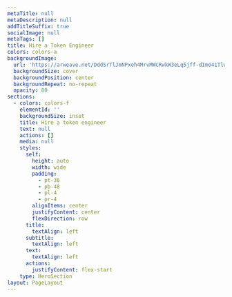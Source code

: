 ```yaml
---
metaTitle: null
metaDescription: null
addTitleSuffix: true
socialImage: null
metaTags: []
title: Hire a Token Engineer
colors: colors-a
backgroundImage:
  url: 'https://arweave.net/DddSrTlJmNPxeh4MrvMWCRwkW3eLq5jff-dImo41Tlw'
  backgroundSize: cover
  backgroundPosition: center
  backgroundRepeat: no-repeat
  opacity: 80
sections:
  - colors: colors-f
    elementId: ''
    backgroundSize: inset
    title: Hire a token engineer
    text: null
    actions: []
    media: null
    styles:
      self:
        height: auto
        width: wide
        padding:
          - pt-36
          - pb-48
          - pl-4
          - pr-4
        alignItems: center
        justifyContent: center
        flexDirection: row
      title:
        textAlign: left
      subtitle:
        textAlign: left
      text:
        textAlign: left
      actions:
        justifyContent: flex-start
    type: HeroSection
layout: PageLayout
---
```

